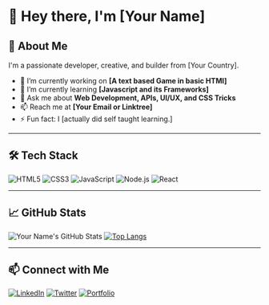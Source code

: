 # 👋 Hey there, I'm [Your Name]

## 🚀 About Me
I'm a passionate developer, creative, and builder from [Your Country].

- 🔭 I’m currently working on **[A text based Game in basic HTMl]**
- 🌱 I’m currently learning **[Javascript and its Frameworks]**
- 💬 Ask me about **Web Development, APIs, UI/UX, and CSS Tricks**
- 📫 Reach me at **[Your Email or Linktree]**
- ⚡ Fun fact: I [actually did self taught learning.]

---

## 🛠️ Tech Stack
![HTML5](https://img.shields.io/badge/-HTML5-E34F26?logo=html5&logoColor=white&style=flat)
![CSS3](https://img.shields.io/badge/-CSS3-1572B6?logo=css3&logoColor=white&style=flat)
![JavaScript](https://img.shields.io/badge/-JavaScript-F7DF1E?logo=javascript&logoColor=black&style=flat)
![Node.js](https://img.shields.io/badge/-Node.js-339933?logo=nodedotjs&logoColor=white&style=flat)
![React](https://img.shields.io/badge/-React-61DAFB?logo=react&logoColor=black&style=flat)

---

## 📈 GitHub Stats
![Your Name's GitHub Stats](https://github-readme-stats.vercel.app/api?username=kaioken-glitch&show_icons=true&theme=radical)
[![Top Langs](https://github-readme-stats.vercel.app/api/top-langs/?username=&layout=compact)](https://github.com/YourUsername)

---

## 📫 Connect with Me
[![LinkedIn](https://img.shields.io/badge/-LinkedIn-blue?logo=linkedin&style=flat)](https://linkedin.com/in/your-profile)
[![Twitter](https://img.shields.io/badge/-Twitter-1DA1F2?logo=twitter&logoColor=white&style=flat)](https://twitter.com/yourhandle)
[![Portfolio](https://img.shields.io/badge/-Portfolio-black?style=flat)](https://yourwebsite.com)

